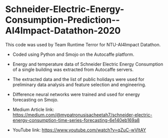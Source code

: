 # Schneider-Electric-Energy-Consumption-Prediction--AI4Impact-Datathon-2020
This code was used by Team Runtime Terror for NTU-AI4Impact Datathon.
- Coded using Python and Smojo on the Autocaffe platform.
- Energy and temperature data of Schneider Electric Energy Consumption of a single building was extracted from Autocaffe servers.
- The extracted data and the list of public holidays were used for preliminary data analysis and feature selection and engineering. 
- Difference neural networks were trained and used for energy forecasting on Smojo.

- Medium Article link: https://medium.com/@mypatronusisacheetah7/schneider-electric-energy-consumption-time-series-forecasting-6e140eb169a8 
- YouTube link: https://www.youtube.com/watch?v=qZuC-wVItAY 

